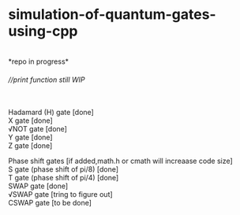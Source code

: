 # simulation-of-quantum-gates-using-cpp
<br>
*repo in progress*
<br>
<h6>//print function still WIP</h6>
<br>
Hadamard (H) gate [done]
<br>
X gate [done]
<br>
√NOT gate [done]
<br>
Y gate [done]
<br>
Z gate [done]
<br>

Phase shift gates [if added,math.h or cmath will increaase code size]
<br>
S gate (phase shift of pi/8) [done]
<br>
T gate (phase shift of pi/4) [done]
<br>
SWAP gate [done]
<br>
√SWAP gate [tring to figure out]
<br>
CSWAP gate [to be done]
<br>
